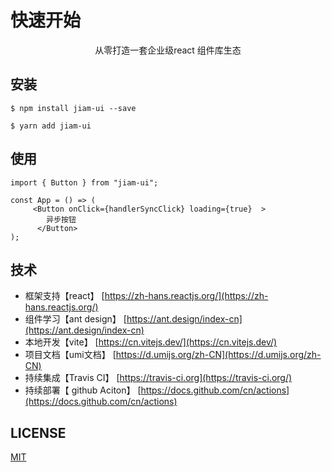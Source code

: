 <!--
 * @Author: Jiam
 * @Date: 2021-08-25
 * @LastEditors: Jiam
 * @Description: 
-->

# 快速开始

<p align="center">从零打造一套企业级react 组件库生态</p>


## 安装
```jsx| pure
$ npm install jiam-ui --save

$ yarn add jiam-ui
```

## 使用
```jsx| pure
import { Button } from "jiam-ui";

const App = () => (
     <Button onClick={handlerSyncClick} loading={true}  >
        异步按钮
      </Button>
);
```

## 技术

- 框架支持【react】 [https://zh-hans.reactjs.org/](https://zh-hans.reactjs.org/)
- 组件学习【ant design】 [https://ant.design/index-cn](https://ant.design/index-cn)
- 本地开发【vite】 [https://cn.vitejs.dev/](https://cn.vitejs.dev/)
- 项目文档【umi文档】 [https://d.umijs.org/zh-CN](https://d.umijs.org/zh-CN)
- 持续集成【Travis CI】 [https://travis-ci.org](https://travis-ci.org/)
- 持续部署【 github Aciton】 [https://docs.github.com/cn/actions](https://docs.github.com/cn/actions)



## LICENSE

[MIT](https://en.wikipedia.org/wiki/MIT_License)
